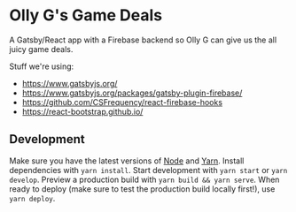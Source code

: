# Olly G's Game Deals

A Gatsby/React app with a Firebase backend so Olly G can give us the all juicy game deals.

Stuff we're using:

- https://www.gatsbyjs.org/
- https://www.gatsbyjs.org/packages/gatsby-plugin-firebase/
- https://github.com/CSFrequency/react-firebase-hooks
- https://react-bootstrap.github.io/

## Development

Make sure you have the latest versions of [Node](https://nodejs.org/en/download/) and [Yarn](https://classic.yarnpkg.com/en/docs/install/). Install dependencies with `yarn install`. Start development with `yarn start` or `yarn develop`. Preview a production build with `yarn build && yarn serve`. When ready to deploy (make sure to test the production build locally first!), use `yarn deploy`.
